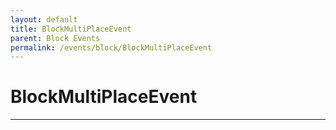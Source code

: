 ```yaml
---
layout: default
title: BlockMultiPlaceEvent
parent: Block Events
permalink: /events/block/BlockMultiPlaceEvent
---
```


# BlockMultiPlaceEvent

---
